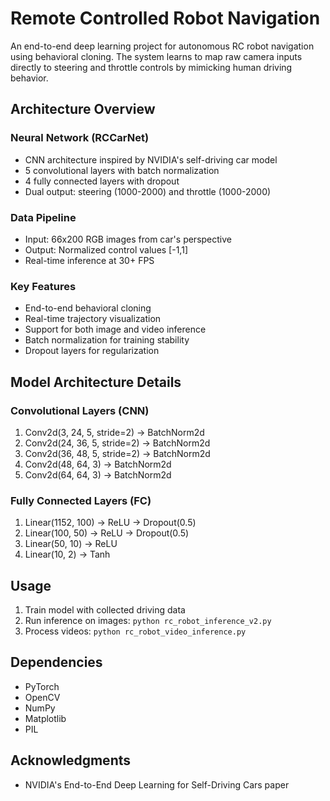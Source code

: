 # Remote Controlled Robot Navigation

An end-to-end deep learning project for autonomous RC robot navigation using behavioral cloning. The system learns to map raw camera inputs directly to steering and throttle controls by mimicking human driving behavior.

## Architecture Overview

### Neural Network (RCCarNet)
- CNN architecture inspired by NVIDIA's self-driving car model
- 5 convolutional layers with batch normalization
- 4 fully connected layers with dropout
- Dual output: steering (1000-2000) and throttle (1000-2000)

### Data Pipeline
- Input: 66x200 RGB images from car's perspective
- Output: Normalized control values [-1,1]
- Real-time inference at 30+ FPS

### Key Features
- End-to-end behavioral cloning
- Real-time trajectory visualization
- Support for both image and video inference
- Batch normalization for training stability
- Dropout layers for regularization

## Model Architecture Details

### Convolutional Layers (CNN)
1. Conv2d(3, 24, 5, stride=2) → BatchNorm2d
2. Conv2d(24, 36, 5, stride=2) → BatchNorm2d
3. Conv2d(36, 48, 5, stride=2) → BatchNorm2d
4. Conv2d(48, 64, 3) → BatchNorm2d
5. Conv2d(64, 64, 3) → BatchNorm2d

### Fully Connected Layers (FC)
1. Linear(1152, 100) → ReLU → Dropout(0.5)
2. Linear(100, 50) → ReLU → Dropout(0.5)
3. Linear(50, 10) → ReLU
4. Linear(10, 2) → Tanh

## Usage
1. Train model with collected driving data
2. Run inference on images: `python rc_robot_inference_v2.py`
3. Process videos: `python rc_robot_video_inference.py`

## Dependencies
- PyTorch
- OpenCV
- NumPy
- Matplotlib
- PIL

## Acknowledgments
- NVIDIA's End-to-End Deep Learning for Self-Driving Cars paper